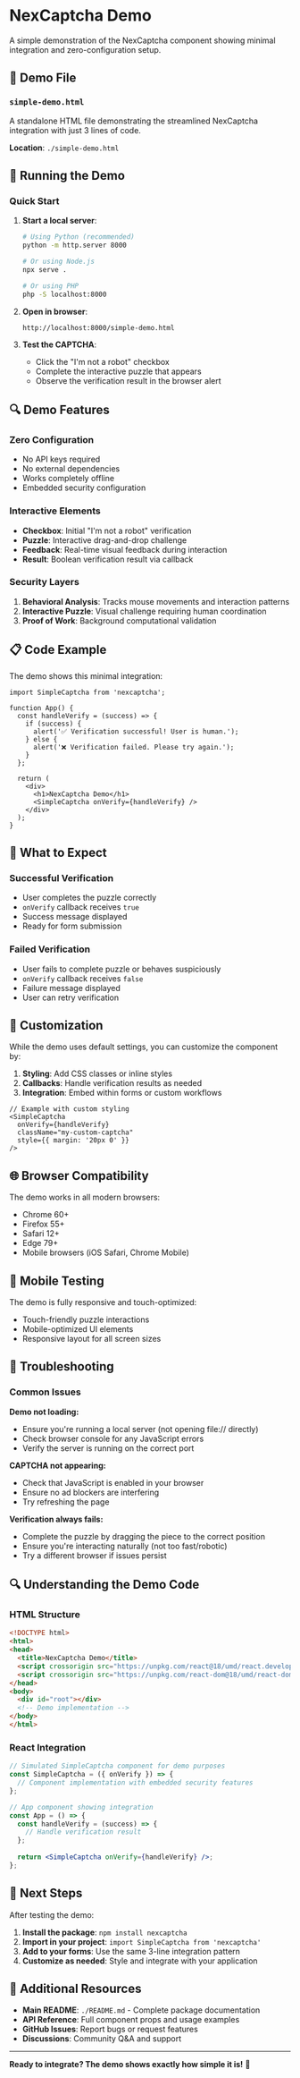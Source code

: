 # NexCaptcha Demo

A simple demonstration of the NexCaptcha component showing minimal integration and zero-configuration setup.

## 📁 Demo File

### `simple-demo.html`

A standalone HTML file demonstrating the streamlined NexCaptcha integration with just 3 lines of code.

**Location**: `./simple-demo.html`

## 🚀 Running the Demo

### Quick Start

1. **Start a local server**:
   ```bash
   # Using Python (recommended)
   python -m http.server 8000
   
   # Or using Node.js
   npx serve .
   
   # Or using PHP
   php -S localhost:8000
   ```

2. **Open in browser**:
   ```
   http://localhost:8000/simple-demo.html
   ```

3. **Test the CAPTCHA**:
   - Click the "I'm not a robot" checkbox
   - Complete the interactive puzzle that appears
   - Observe the verification result in the browser alert

## 🔍 Demo Features

### Zero Configuration
- No API keys required
- No external dependencies
- Works completely offline
- Embedded security configuration

### Interactive Elements
- **Checkbox**: Initial "I'm not a robot" verification
- **Puzzle**: Interactive drag-and-drop challenge
- **Feedback**: Real-time visual feedback during interaction
- **Result**: Boolean verification result via callback

### Security Layers
1. **Behavioral Analysis**: Tracks mouse movements and interaction patterns
2. **Interactive Puzzle**: Visual challenge requiring human coordination
3. **Proof of Work**: Background computational validation

## 📋 Code Example

The demo shows this minimal integration:

```tsx
import SimpleCaptcha from 'nexcaptcha';

function App() {
  const handleVerify = (success) => {
    if (success) {
      alert('✅ Verification successful! User is human.');
    } else {
      alert('❌ Verification failed. Please try again.');
    }
  };

  return (
    <div>
      <h1>NexCaptcha Demo</h1>
      <SimpleCaptcha onVerify={handleVerify} />
    </div>
  );
}
```

## 🎯 What to Expect

### Successful Verification
- User completes the puzzle correctly
- `onVerify` callback receives `true`
- Success message displayed
- Ready for form submission

### Failed Verification
- User fails to complete puzzle or behaves suspiciously
- `onVerify` callback receives `false`
- Failure message displayed
- User can retry verification

## 🔧 Customization

While the demo uses default settings, you can customize the component by:

1. **Styling**: Add CSS classes or inline styles
2. **Callbacks**: Handle verification results as needed
3. **Integration**: Embed within forms or custom workflows

```tsx
// Example with custom styling
<SimpleCaptcha 
  onVerify={handleVerify}
  className="my-custom-captcha"
  style={{ margin: '20px 0' }}
/>
```

## 🌐 Browser Compatibility

The demo works in all modern browsers:
- Chrome 60+
- Firefox 55+
- Safari 12+
- Edge 79+
- Mobile browsers (iOS Safari, Chrome Mobile)

## 📱 Mobile Testing

The demo is fully responsive and touch-optimized:
- Touch-friendly puzzle interactions
- Mobile-optimized UI elements
- Responsive layout for all screen sizes

## 🐛 Troubleshooting

### Common Issues

**Demo not loading:**
- Ensure you're running a local server (not opening file:// directly)
- Check browser console for any JavaScript errors
- Verify the server is running on the correct port

**CAPTCHA not appearing:**
- Check that JavaScript is enabled in your browser
- Ensure no ad blockers are interfering
- Try refreshing the page

**Verification always fails:**
- Complete the puzzle by dragging the piece to the correct position
- Ensure you're interacting naturally (not too fast/robotic)
- Try a different browser if issues persist

## 🔍 Understanding the Demo Code

### HTML Structure
```html
<!DOCTYPE html>
<html>
<head>
  <title>NexCaptcha Demo</title>
  <script crossorigin src="https://unpkg.com/react@18/umd/react.development.js"></script>
  <script crossorigin src="https://unpkg.com/react-dom@18/umd/react-dom.development.js"></script>
</head>
<body>
  <div id="root"></div>
  <!-- Demo implementation -->
</body>
</html>
```

### React Integration
```jsx
// Simulated SimpleCaptcha component for demo purposes
const SimpleCaptcha = ({ onVerify }) => {
  // Component implementation with embedded security features
};

// App component showing integration
const App = () => {
  const handleVerify = (success) => {
    // Handle verification result
  };
  
  return <SimpleCaptcha onVerify={handleVerify} />;
};
```

## 🚀 Next Steps

After testing the demo:

1. **Install the package**: `npm install nexcaptcha`
2. **Import in your project**: `import SimpleCaptcha from 'nexcaptcha'`
3. **Add to your forms**: Use the same 3-line integration pattern
4. **Customize as needed**: Style and integrate with your application

## 📖 Additional Resources

- **Main README**: `./README.md` - Complete package documentation
- **API Reference**: Full component props and usage examples
- **GitHub Issues**: Report bugs or request features
- **Discussions**: Community Q&A and support

---

**Ready to integrate? The demo shows exactly how simple it is!** 🎉